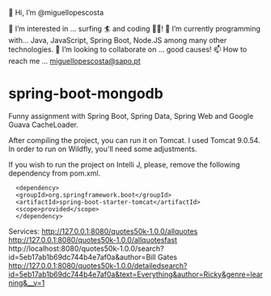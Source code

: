 👋 Hi, I’m @miguellopescosta

👀 I’m interested in ... surfing 🏄 and coding 👨‍💻!
🌱 I’m currently programming with... Java, JavaScript, Spring Boot, Node.JS among many other technologies.
💞️ I’m looking to collaborate on ... good causes!
📫 How to reach me ... miguellopescosta@sapo.pt

# spring-boot-mongodb
Funny assignment with Spring Boot, Spring Data, Spring Web and Google Guava CacheLoader.

After compiling the project, you can run it on Tomcat. I used Tomcat 9.0.54. In order to run on Wildfly, you'll need some adjustments.

If you wish to run the project on Intelli J, please, remove the following dependency from pom.xml.

      <dependency>
      <groupId>org.springframework.boot</groupId>
      <artifactId>spring-boot-starter-tomcat</artifactId>
      <scope>provided</scope>
      </dependency>

Services:
http://127.0.0.1:8080/quotes50k-1.0.0/allquotes
http://127.0.0.1:8080/quotes50k-1.0.0/allquotesfast
http://localhost:8080/quotes50k-1.0.0/search?id=5eb17ab1b69dc744b4e7af0a&author=Bill Gates
http://127.0.0.1:8080/quotes50k-1.0.0/detailedsearch?id=5eb17ab1b69dc744b4e7af0a&text=Everything&author=Ricky&genre=learning&__v=1
      

